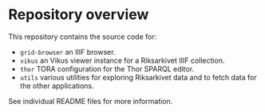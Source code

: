 # Repository overview

This repository contains the source code for:

 - `grid-browser` an IIIF browser.
 - `vikus` an Vikus viewer instance for a Riksarkivet IIIF collection.
 - `thor` TORA configuration for the Thor SPARQL editor.
 - `utils` various utilities for exploring Riksarkivet data and to fetch data for the other applications.

See individual README files for more information.
